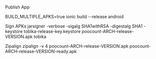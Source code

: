 Publish App

BUILD_MULTIPLE_APKS=true ionic build --release android

Sign APKs
jarsigner -verbose -sigalg SHA1withRSA -digestalg SHA1 -keystore tobika-release-key.keystore poocount-ARCH-release-VERSION.apk tobika

Zipalign
zipalign -v 4 poocount-ARCH-release-VERSION.apk poocount-ARCH-release-VERSION-ready.apk